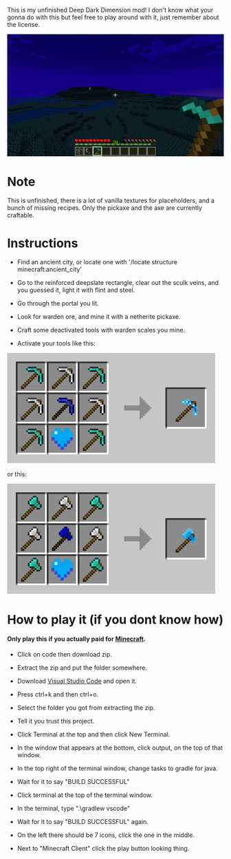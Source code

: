This is my unfinished Deep Dark Dimension mod! I don't know what your gonna do with this but feel free to play around with it, just remember about the license.

![p](https://raw.githubusercontent.com/kramsdell123/deepdark-mod/main/images/preview.png)

# Note

This is unfinished, there is a lot of vanilla textures for placeholders, and a bunch of missing recipes. Only the pickaxe and the axe are currently craftable.

# Instructions

* Find an ancient city, or locate one with '/locate structure minecraft:ancient_city'

* Go to the reinforced deepslate rectangle, clear out the sculk veins, and you guessed it, light it with flint and steel.

* Go through the portal you lit.

* Look for warden ore, and mine it with a netherite pickaxe.

* Craft some deactivated tools with warden scales you mine.

* Activate your tools like this:

![p](https://raw.githubusercontent.com/kramsdell123/deepdark-mod/main/images/warden_pickaxe.png)

or this:

![p](https://raw.githubusercontent.com/kramsdell123/deepdark-mod/main/images/warden_axe.png)

# How to play it (if you dont know how)

#### Only play this if you actually paid for [Minecraft](minecraft.net).

* Click on code then download zip.

* Extract the zip and put the folder somewhere.

* Download [Visual Studio Code](code.visualstudio.com) and open it.

* Press ctrl+k and then ctrl+o.

* Select the folder you got from extracting the zip.

* Tell it you trust this project.

* Click Terminal at the top and then click New Terminal.

* In the window that appears at the bottom, click output, on the top of that window.

* In the top right of the terminal window, change tasks to gradle for java.

* Wait for it to say "BUILD SUCCESSFUL"

* Click terminal at the top of the terminal window.

* In the terminal, type ".\gradlew vscode"

* Wait for it to say "BUILD SUCCESSFUL" again.

* On the left there should be 7 icons, click the one in the middle.

* Next to "Minecraft Client" click the play button looking thing.